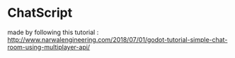 # ChatScript

made by following this tutorial : http://www.narwalengineering.com/2018/07/01/godot-tutorial-simple-chat-room-using-multiplayer-api/
